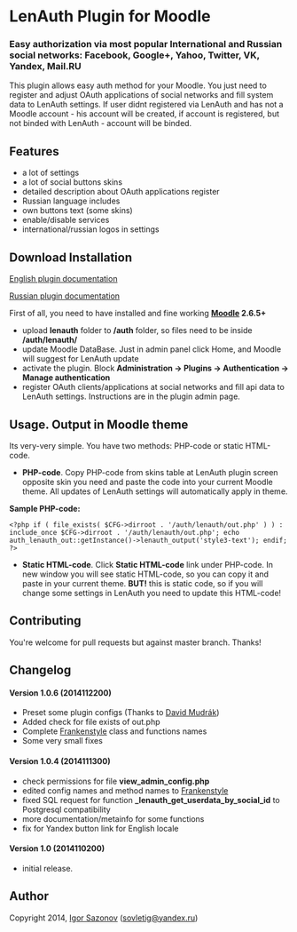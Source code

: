 # LenAuth Plugin for Moodle
### Easy authorization via most popular International and Russian social networks: Facebook, Google+, Yahoo, Twitter, VK, Yandex, Mail.RU

This plugin allows easy auth method for your Moodle. You just need to register and adjust OAuth applications of social networks and fill system data to LenAuth settings. If user didnt registered via LenAuth and has not a Moodle account - his account will be created, if account is registered, but not binded with LenAuth - account will be binded.

## Features
- a lot of settings
- a lot of social buttons skins
- detailed description about OAuth applications register
- Russian language includes
- own buttons text (some skins)
- enable/disable services
- international/russian logos in settings

## Download Installation
[English plugin documentation](http://lms-service.org/lenauth-plugin-oauth-moodle/)

[Russian plugin documentation](http://lmstech.ru/lenauth-plugin-oauth-moodle/)

First of all, you need to have installed and fine working **[Moodle](https://github.com/moodle/moodle) 2.6.5+**
- upload **lenauth** folder to **/auth** folder, so files need to be inside **/auth/lenauth/**
- update Moodle DataBase. Just in admin panel click Home, and Moodle will suggest for LenAuth update
- activate the plugin. Block **Administration -> Plugins -> Authentication -> Manage authentication**
- register OAuth clients/applications at social networks and fill api data to LenAuth settings. Instructions are in the plugin admin page.

## Usage. Output in Moodle theme
Its very-very simple. You have two methods: PHP-code or static HTML-code.

- **PHP-code**. Copy PHP-code from skins table at LenAuth plugin screen opposite skin you need and paste the code into your current Moodle theme. All updates of LenAuth settings will automatically apply in theme.

**Sample PHP-code:**

`<?php if ( file_exists( $CFG->dirroot . '/auth/lenauth/out.php' ) ) : include_once $CFG->dirroot . '/auth/lenauth/out.php'; echo auth_lenauth_out::getInstance()->lenauth_output('style3-text'); endif; ?>`

- **Static HTML-code**. Click **Static HTML-code** link under PHP-code. In new window you will see static HTML-code, so you can copy it and paste in your current theme. **BUT!** this is static code, so if you will change some settings in LenAuth you need to update this HTML-code!

## Contributing
You're welcome for pull requests but against master branch. Thanks!

## Changelog
#### Version 1.0.6 (2014112200)
- Preset some plugin configs (Thanks to [David Mudrák](https://github.com/mudrd8mz))
- Added check for file exists of out.php
- Complete [Frankenstyle](https://docs.moodle.org/dev/Frankenstyle) class and functions names
- Some very small fixes

#### Version 1.0.4 (2014111300)
- check permissions for file **view_admin_config.php**
- edited config names and method names to [Frankenstyle](https://docs.moodle.org/dev/Frankenstyle)
- fixed SQL request for function **_lenauth_get_userdata_by_social_id** to Postgresql compatibility
- more documentation/metainfo for some functions
- fix for Yandex button link for English locale

#### Version 1.0 (2014110200)
- initial release.

## Author
Copyright 2014, [Igor Sazonov](https://twitter.com/tigusigalpa) (sovletig@yandex.ru)
